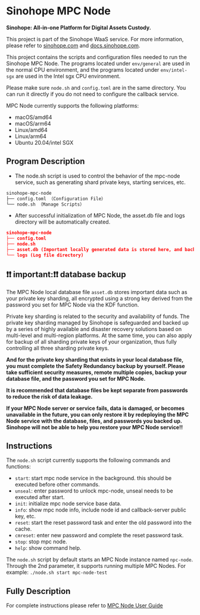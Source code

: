 # Sinohope MPC Node 

**Sinohope: All-in-one Platform for Digital Assets Custody.**

This project is part of the Sinohope WaaS service. For more information, please refer to [sinohope.com](https://www.sinohope.com/) and [docs.sinohope.com](https://docs.sinohope.com/).

This project contains the scripts and configuration files needed to run the Sinohope MPC Node. The programs located under `env/general` are used in the normal CPU environment, and the programs located under `env/intel-sgx` are used in the Intel sgx CPU environment.

Please make sure `node.sh` and `config.toml` are in the same directory. You can run it directly if you do not need to configure the callback service.

MPC Node currently supports the following platforms:

+ macOS/amd64
+ macOS/arm64  
+ Linux/amd64
+ Linux/arm64
+ Ubuntu 20.04/intel SGX

## Program Description

- The node.sh script is used to control the behavior of the mpc-node service, such as generating shard private keys, starting services, etc.

```Bash
sinohope-mpc-node
├── config.toml （Configuration File）
└── node.sh （Manage Scripts）
```

- After successful initialization of MPC Node, the asset.db file and logs directory will be automatically created.

```JSON
sinohope-mpc-node
├── config.toml
├── node.sh
├── asset.db (Important locally generated data is stored here, and backup and recovery are the process of restoring data)
└── logs (Log file directory)
```

## ❗️❗️ important:❗️❗️  database backup

The MPC Node local database file  `asset.db`  stores important data such as your private key sharding, all encrypted using a strong key derived from the password you set for MPC Node via the KDF function.

Private key sharding is related to the security and availability of funds. The private key sharding managed by Sinohope is safeguarded and backed up by a series of highly available and disaster recovery solutions based on multi-level and multi-region platforms. At the same time, you can also apply for backup of all sharding private keys of your organization, thus fully controlling all three sharding private keys.


**And for the private key sharding that exists in your local database file, you must complete the Safety Redundancy backup by yourself. Please take sufficient security measures, remote multiple copies, backup your database file, and the password you set for MPC Node.**

**It is recommended that database files be kept separate from passwords to reduce the risk of data leakage.**

**If your MPC Node server or service fails, data is damaged, or becomes unavailable in the future, you can only restore it by redeploying the MPC Node service with the database, files, and passwords you backed up. Sinohope will not be able to help you restore your MPC Node service!!**


## Instructions

The `node.sh` script currently supports the following commands and functions:
- `start`:     start mpc node service in the background. this should be executed before other commands.
- `unseal`:    enter password to unlock mpc-node, unseal needs to be executed after start.
- `init`:      initialize mpc node service base data.
- `info`:      show mpc node info, include node id and callback-server public key, etc.
- `reset`:     start the reset password task and enter the old password into the cache.
- `cmreset`:   enter new password and complete the reset password task.
- `stop`:      stop mpc node.
- `help`:      show command help.


The `node.sh` script by default starts an MPC Node instance named `npc-node`. Through the 2nd parameter, it supports running multiple MPC Nodes. For example: `./node.sh start mpc-node-test`

## Fully Description

For complete instructions please refer to [MPC Node User Guide](https://docs.sinohope.com/docs/develop/mpc-waas-api/quick-start/qs-2-node/)